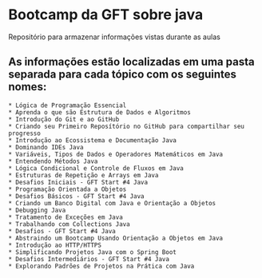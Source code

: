 # Bootcamp da GFT sobre java 
Repositório para armazenar informações vistas durante as aulas

## As informações estão localizadas em uma pasta separada para cada tópico com os seguintes nomes:

	* Lógica de Programação Essencial
	* Aprenda o que são Estrutura de Dados e Algoritmos
	* Introdução do Git e ao GitHub
	* Criando seu Primeiro Reposítório no GitHub para compartilhar seu progresso
	* Introdução ao Ecossistema e Documentação Java
	* Dominando IDEs Java
	* Variáveis, Tipos de Dados e Operadores Matemáticos em Java
	* Entendendo Métodos Java
	* Lógica Condicional e Controle de Fluxos em Java
	* Estruturas de Repetição e Arrays em Java
	* Desafios Iniciais - GFT Start #4 Java
	* Programação Orientada a Objetos
	* Desafios Básicos - GFT Start #4 Java
	* Criando um Banco Digital com Java e Orientação a Objetos
	* Debugging Java
	* Tratamento de Exceções em Java
	* Trabalhando com Collections Java
	* Desafios - GFT Start #4 Java
	* Abstraindo um Bootcamp Usando Orientação a Objetos em Java
	* Introdução ao HTTP/HTTPS
	* Simplificando Projetos Java com o Spring Boot
	* Desafios Intermediários - GFT Start #4 Java
	* Explorando Padrões de Projetos na Prática com Java
